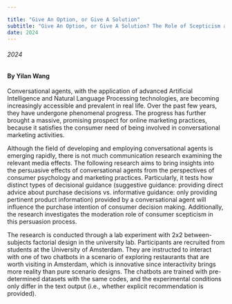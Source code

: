```yaml
---

title: "Give An Option, or Give A Solution"
subtitle: "Give An Option, or Give A Solution? The Role of Scepticism and Conversational Agents’ Decisional Guidance in Consumer Decision Making"
date: 2024
---
```


###### 2024
#### By Yilan Wang

Conversational agents, with the application of advanced Artificial Intelligence and Natural Language Processing technologies, are becoming increasingly accessible and prevalent in real life. Over the past few years, they have undergone phenomenal progress. The progress has further brought a massive, promising prospect for online marketing practices, because it satisfies the consumer need of being involved in conversational marketing activities.  

Although the field of developing and employing conversational agents is emerging rapidly, there is not much communication research examining the relevant media effects. The following research aims to bring insights into the persuasive effects of conversational agents from the perspectives of consumer psychology and marketing practices. Particularly, it tests how distinct types of decisional guidance (suggestive guidance: providing direct advice about purchase decisions vs. informative guidance: only providing pertinent product information) provided by a conversational agent will influence the purchase intention of consumer decision making. Additionally, the research investigates the moderation role of consumer scepticism in this persuasion process.  

The research is conducted through a lab experiment with 2x2 between-subjects factorial design in the university lab. Participants are recruited from students at the University of Amsterdam. They are instructed to interact with one of two chatbots in a scenario of exploring restaurants that are worth visiting in Amsterdam, which is innovative since interactivity brings more reality than pure scenario designs. The chatbots are trained with pre-determined datasets with the same codes, and the experimental conditions only differ in the text output (i.e., whether explicit recommendation is provided). 
